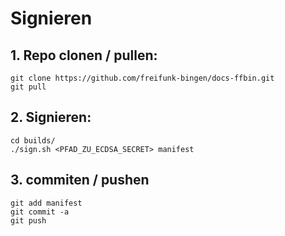 # Signieren

## 1. Repo clonen / pullen:
    git clone https://github.com/freifunk-bingen/docs-ffbin.git
    git pull

## 2. Signieren:
    cd builds/
    ./sign.sh <PFAD_ZU_ECDSA_SECRET> manifest

## 3. commiten / pushen
    git add manifest
    git commit -a
    git push

